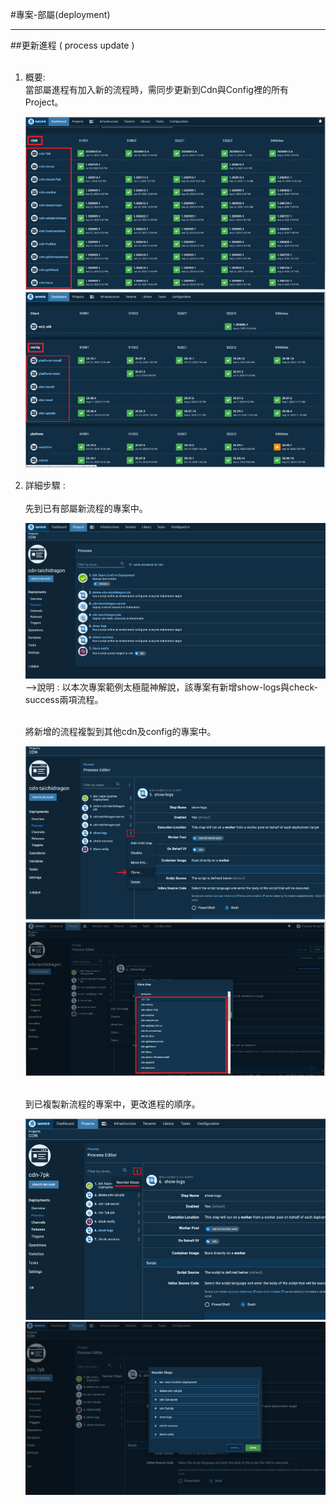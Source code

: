 #專案-部屬(deployment)<hr>
##更新進程 ( process update )
<ol>
<br>
<li>概要: 
<br>當部屬進程有加入新的流程時，需同步更新到Cdn與Config裡的所有Project。


![image.png](/.attachments/image-7e0175a3-1437-4e8f-840d-5f3e377bdd95.png)
![image.png](/.attachments/image-3c659607-b099-43b6-9ddd-d585949893bc.png)
<br>

<li>詳細步驟 : 
<br>
<br>
<Step1> 先到已有部屬新流程的專案中。

![image.png](/.attachments/image-69f5b033-e892-4697-8dd2-b93dd641e554.png)
-->說明 : 以本次專案範例太極龍神解說，該專案有新增show-logs與check-success兩項流程。

<br>
<Step2> 將新增的流程複製到其他cdn及config的專案中。 

![image.png](/.attachments/image-dc4a79d9-0f95-42a9-bc1a-73f76db8dff4.png)
![image.png](/.attachments/image-214d9383-d1e6-429a-999e-fc855e20ae4a.png)

<br>
<Step3> 到已複製新流程的專案中，更改進程的順序。

![image.png](/.attachments/image-113b6d5a-06b5-49dd-b4a1-dd8c0bf8ae6f.png)
![image.png](/.attachments/image-1f954e8d-2f05-4177-ba18-d7ae31cb75d0.png)
